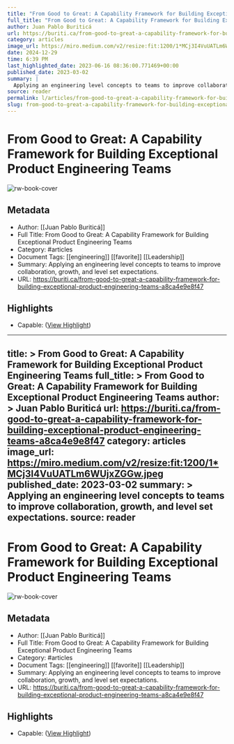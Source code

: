 ```yaml
---
title: "From Good to Great: A Capability Framework for Building Exceptional Product Engineering Teams"
full_title: "From Good to Great: A Capability Framework for Building Exceptional Product Engineering Teams"
author: Juan Pablo Buriticá
url: https://buriti.ca/from-good-to-great-a-capability-framework-for-building-exceptional-product-engineering-teams-a8ca4e9e8f47
category: articles
image_url: https://miro.medium.com/v2/resize:fit:1200/1*MCj3I4VuUATLm6WUjxZGGw.jpeg
date: 2024-12-29
time: 6:39 PM
last_highlighted_date: 2023-06-16 08:36:00.771469+00:00
published_date: 2023-03-02
summary: |
  Applying an engineering level concepts to teams to improve collaboration, growth, and level set expectations.
source: reader
permalink: l/articles/from-good-to-great-a-capability-framework-for-building-exceptional-product-engineering-teams
slug: from-good-to-great-a-capability-framework-for-building-exceptional-product-engineering-teams
---
```

# From Good to Great: A Capability Framework for Building Exceptional Product Engineering Teams

![rw-book-cover](https://miro.medium.com/v2/resize:fit:1200/1*MCj3I4VuUATLm6WUjxZGGw.jpeg)

## Metadata
- Author: [[Juan Pablo Buriticá]]
- Full Title: From Good to Great: A Capability Framework for Building Exceptional Product Engineering Teams
- Category: #articles
- Document Tags: [[engineering]] [[favorite]] [[Leadership]] 
- Summary: Applying an engineering level concepts to teams to improve collaboration, growth, and level set expectations.
- URL: https://buriti.ca/from-good-to-great-a-capability-framework-for-building-exceptional-product-engineering-teams-a8ca4e9e8f47

## Highlights
- Capable: ([View Highlight](https://read.readwise.io/read/01h31nhpvyvx7sr1539wv5jmtj))


---
title: >
  From Good to Great: A Capability Framework for Building Exceptional Product Engineering Teams
full_title: >
  From Good to Great: A Capability Framework for Building Exceptional Product Engineering Teams
author: >
  Juan Pablo Buriticá
url: https://buriti.ca/from-good-to-great-a-capability-framework-for-building-exceptional-product-engineering-teams-a8ca4e9e8f47
category: articles
image_url: https://miro.medium.com/v2/resize:fit:1200/1*MCj3I4VuUATLm6WUjxZGGw.jpeg
published_date: 2023-03-02
summary: >
  Applying an engineering level concepts to teams to improve collaboration, growth, and level set expectations.
source: reader
---
# From Good to Great: A Capability Framework for Building Exceptional Product Engineering Teams

![rw-book-cover](https://miro.medium.com/v2/resize:fit:1200/1*MCj3I4VuUATLm6WUjxZGGw.jpeg)

## Metadata
- Author: [[Juan Pablo Buriticá]]
- Full Title: From Good to Great: A Capability Framework for Building Exceptional Product Engineering Teams
- Category: #articles
- Document Tags: [[engineering]] [[favorite]] [[Leadership]] 
- Summary: Applying an engineering level concepts to teams to improve collaboration, growth, and level set expectations.
- URL: https://buriti.ca/from-good-to-great-a-capability-framework-for-building-exceptional-product-engineering-teams-a8ca4e9e8f47

## Highlights
- Capable: ([View Highlight](https://read.readwise.io/read/01h31nhpvyvx7sr1539wv5jmtj))


